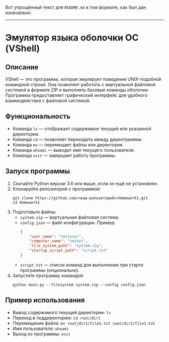 Вот упрощённый текст для `README.md` в том формате, как был дан изначально:

---

# Эмулятор языка оболочки ОС (VShell)

## Описание
VShell — это программа, которая эмулирует поведение UNIX-подобной командной строки. Она позволяет работать с виртуальной файловой системой в формате ZIP и выполнять базовые команды оболочки. Программа предоставляет графический интерфейс для удобного взаимодействия с файловой системой.

## Функциональность
- Команда `ls` — отображает содержимое текущей или указанной директории.
- Команда `cd` — позволяет переходить между директориями.
- Команда `mv` — перемещает файлы или директории.
- Команда `whoami` — выводит имя текущего пользователя.
- Команда `exit` — завершает работу программы.

## Запуск программы
1. Скачайте Python версии 3.6 или выше, если он ещё не установлен.
2. Клонируйте репозиторий с программой:
   ```
   git clone https://github.com/<ваш-репозиторий>/Homework1.git
   cd Homework1
   ```
3. Подготовьте файлы:
   - `system.zip` — виртуальная файловая система.
   - `config.json` — файл конфигурации. Пример:
     ```json
     {
         "user_name": "testuser",
         "computer_name": "testpc",
         "file_system_path": "system.zip",
         "startup_script_path": "script.txt"
     }
     ```
   - `script.txt` — список команд для выполнения при старте программы (опционально).
4. Запустите программу командой:
   ```
   python main.py --filesystem system.zip --config config.json
   ```

## Пример использования
- Вывод содержимого текущей директории: `ls`
- Переход в поддиректорию: `cd root/dir1`
- Перемещение файла: `mv root/dir1/file1.txt root/dir2/file1.txt`
- Имя пользователя: `whoami`
- Выход из программы: `exit`
